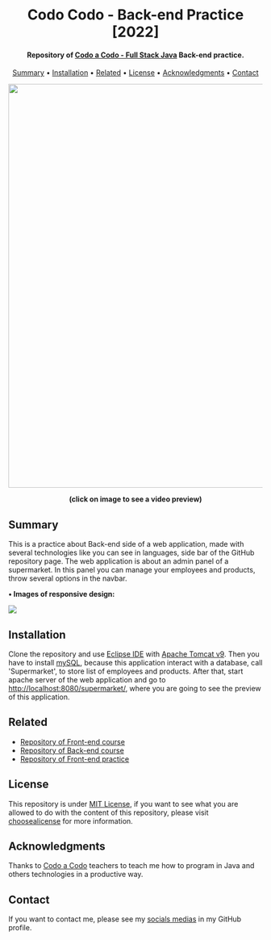 <h1 align="center">
    Codo Codo - Back-end Practice [2022]
</h1>

<h4 align="center">
    Repository of <a href="https://www.buenosaires.gob.ar/educacion/codo-codo" target="_blank">Codo a Codo - Full Stack Java<a> Back-end practice.
</h4>

<p align="center">
    <a href="#summary">Summary</a> •
    <a href="#installation">Installation</a> •
    <a href="#related">Related</a> •
    <a href="#license">License</a> •
    <a href="#acknowledgments">Acknowledgments</a> •
    <a href="#contact">Contact</a>
</p>

<p align="center">
    <a href="https://www.youtube.com/watch?v=_ViGehlwlig&ab_channel=hozlucas28" target="_blank">
        <img src="https://user-images.githubusercontent.com/88015479/210026146-699917c4-d40d-4f07-a49f-d5ade0daa6d2.png" width="800">
    </a>
</p>

<p align="center">
    <strong>(click on image to see a video preview)</strong>
</p>

<h2>
    Summary
</h2>
<p>
    This is a practice about Back-end side of a web application, made with several technologies like you can see in languages, side bar of the GitHub repository page.
    The web application is about an admin panel of a supermarket. In this panel you can manage your employees and products, throw several options in the navbar.
</p>

<p>
    <strong>• Images of responsive design:</strong>
</p>

<img src="https://user-images.githubusercontent.com/88015479/210018473-2169b295-32b7-4586-9a5e-87b1cd73fe1f.png">

<h2>
    Installation
</h2>
<p>
    Clone the repository and use <a href="https://www.eclipse.org/">Eclipse IDE</a> with <a href="https://tomcat.apache.org/">Apache Tomcat v9</a>. Then you have to install <a href="https://www.mysql.com/">mySQL</a>, because this application interact with a database, call 'Supermarket', to store list of employees and products. After that, start apache server of the web application and go to <a href="http://localhost:8080/supermarket/">http://localhost:8080/supermarket/</a>, where you are going to see the preview of this application.
</p>

<h2>
    Related
</h2>
<p>
    <ul>    
        <li>
            <a href="https://github.com/hozlucas28/Codo-Codo-Front-end-2022" target="_blank">Repository of Front-end course</a>
        </li>
        <li>
            <a href="https://github.com/hozlucas28/Codo-Codo-Back-end-2022" target="_blank">Repository of Back-end course</a>
        </li>
        <li>
            <a href="https://github.com/hozlucas28/Codo-Codo-Front-end-Practice-2022" target="_blank">Repository of Front-end practice</a>
        </li>
    </ul>
</p>

<h2>
    License
</h2>
<p>
    This repository is under <a href="./LICENSE">MIT License</a>, if you want to see what you are allowed to do with the content of this repository, please visit <a href="https://choosealicense.com/licenses/">choosealicense</a> for more information.
</p>

<h2>
    Acknowledgments
</h2>
<p>
    Thanks to <a href="https://www.buenosaires.gob.ar/educacion/codo-codo">Codo a Codo</a> teachers to teach me how to program in Java and others technologies in a productive way.
</p>

<h2>
    Contact
</h1>
<p>
    If you want to contact me, please see my <a href="https://github.com/hozlucas28">socials medias</a> in my GitHub profile.
</p>
